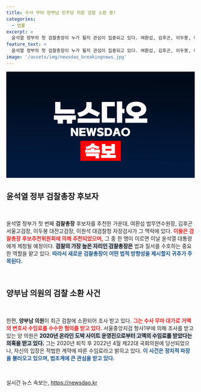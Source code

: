 ```yaml
---
title: 수사 무마 양부남 민주당 의원 검찰 소환 중!
categories:
  - 법률
excerpt: >
  윤석열 정부의 첫 검찰총장이 누가 될지 관심이 집중되고 있다. 여환섭, 김후곤, 이두봉, 이원석 후보가 추천된 가운데, 한동훈 법무부 장관이 이르면 오늘 최종 후보를 제청한다. 과연 차기 총장은 누구일지, 귀추가 주목된다!
feature_text: >
  윤석열 정부의 첫 검찰총장이 누가 될지 관심이 집중되고 있다. 여환섭, 김후곤, 이두봉, 이원석 후보가 추천된 가운데, 한동훈 법무부 장관이 이르면 오늘 최종 후보를 제청한다. 과연 차기 총장은 누구일지, 귀추가 주목된다!
image: '/assets/img/newsdao_breakingnews.jpg'
---
```


<p><img src="/assets/img/newsdao_breakingnews.jpg" alt="cryptoinkorea 속보" /></p>

<h2 data-ke-size="size26">윤석열 정부 검찰총장 후보자</h2>

<p data-ke-size="size16">&nbsp;</p>

<p>윤석열 정부가 첫 번째 <b>검찰총장</b> 후보자를 추천한 가운데, 여환섭 법무연수원장, 김후곤 서울고검장, 이두봉 대전고검장, 이원석 대검찰청 차장검사가 그 맥락에 있다. <b><span style="color: #ee2323;">이들은 검찰총장 후보추천위원회에 의해 추천되었으며,</span></b> 그 중 한 명이 이르면 이날 윤석열 대통령에게 제청될 예정이다. <b><span style="background-color: #21538527;">검찰의 가장 높은 자리인 검찰총장은</span></b> 법과 질서를 수호하는 중요한 역할을 맡고 있다. <b><span style="color: #1a5490;">따라서 새로운 검찰총장이 어떤 법적 방향성을 제시할지 귀추가 주목된다.</span></b></p>

<p data-ke-size="size16">&nbsp;</p>

<h2 data-ke-size="size26">양부남 의원의 검찰 소환 사건</h2>

<p data-ke-size="size16">&nbsp;</p>

<p>한편, <b>양부남 의원</b>이 최근 검찰에 소환되어 조사 받고 있다. <b><span style="color: #ee2323;">그는 수사 무마 대가로 거액의 변호사 수임료를 수수한 혐의를 받고 있다.</span></b> 서울중앙지검 형사1부에 의해 조사를 받고 있는 양 의원은 <b><span style="background-color: #21538527;">2020년 온라인 도박 사이트 운영진으로부터 고액의 수임료를 받았다는 의혹을 받고 있다.</span></b> 그는 2020년 퇴직 후 2022년 4월 제22대 국회의원에 당선되었으나, 자신의 입장은 적법한 계약에 따른 수임료라고 밝히고 있다. <b><span style="color: #1a5490;">이 사건은 정치적 파장을 불러오고 있으며, 법조계에 큰 관심을 받고 있다.</span></b></p>

<p data-ke-size="size16">&nbsp;</p>
실시간 뉴스 속보는, <a href="https://newsdao.kr" rel="dofollow">https://newsdao.kr</a>



